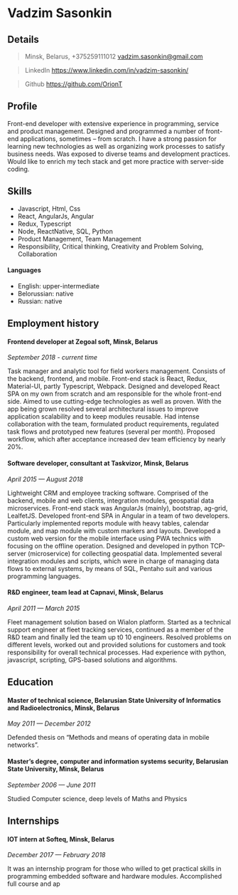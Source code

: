 # Vadzim Sasonkin

## Details

> Minsk, Belarus, +375259111012
> vadzim.sasonkin@gmail.com

> LinkedIn
> https://www.linkedin.com/in/vadzim-sasonkin/

> Github
> https://github.com/OrionT

## Profile

Front-end developer with extensive experience in programming, service and product management. Designed and programmed a number of front-end applications, sometimes – from scratch. I have a strong passion for learning new technologies as well as organizing work processes to satisfy business needs. Was exposed to diverse teams and development practices. Would like to enrich my tech stack and get more practice with server-side coding.

## Skills

- Javascript, Html, Css
- React, AngularJs, Angular
- Redux, Typescript
- Node, ReactNative, SQL, Python
- Product Management, Team Management
- Responsibility, Critical thinking, Creativity and Problem Solving, Collaboration

#### Languages

- English: upper-intermediate
- Belorussian: native
- Russian: native

## Employment history

#### Frontend developer at Zegoal soft, Minsk, Belarus

_September 2018 - current time_

Task manager and analytic tool for field workers management. Consists
of the backend, frontend, and mobile. Front-end stack is React, Redux,
Material-UI, partly Typescript, Webpack.
Designed and developed React SPA on my own from scratch and am
responsible for the whole front-end side. Aimed to use cutting-edge
technologies as well as proven. With the app being grown resolved
several architectural issues to improve application scalability and to keep
modules reusable.
Had intense collaboration with the team, formulated product
requirements, regulated task flows and prototyped new features (several
per month). Proposed workflow, which after acceptance increased dev
team efficiency by nearly 20%.

#### Software developer, consultant at Taskvizor, Minsk, Belarus

_April 2015 — August 2018_

Lightweight CRM and employee tracking software. Comprised of the
backend, mobile and web clients, integration modules, geospatial
data microservices. Front-end stack was AngularJs (mainly), bootstrap,
ag-grid, LealfetJS.
Developed front-end SPA in Angular in a team of two developers.
Particularly implemented reports module with heavy tables, calendar
module, and map module with custom markers and layouts.
Developed a custom web version for the mobile interface using PWA
technics with focusing on the offline operation.
Designed and developed in python TCP-server (microservice) for
collecting geospatial data.
Implemented several integration modules and scripts, which were in
charge of managing data flows to external systems, by means of SQL,
Pentaho suit and various programming languages.

#### R&D engineer, team lead at Capnavi, Minsk, Belarus

_April 2011 — March 2015_

Fleet management solution based on Wialon platform.
Started as a technical support engineer at fleet tracking services,
continued as a member of the R&D team and finally led the team up
t0 10 engineers. Resolved problems on different levels, worked out and
provided solutions for customers and took responsibility for overall
technical processes.
Had experience with python, javascript, scripting, GPS-based solutions
and algorithms.

## Education

#### Master of technical science, Belarusian State University of Informatics and Radioelectronics, Minsk, Belarus

_May 2011 — December 2012_

Defended thesis on “Methods and means of operating data in mobile
networks”.

#### Master’s degree, computer and information systems security, Belarusian State University, Minsk, Belarus

_September 2006 — June 2011_

Studied Computer science, deep levels of Maths and Physics

## Internships

#### IOT intern at Softeq, Minsk, Belarus

_December 2017 — February 2018_

It was an internship program for those who willed to get practical skills in
programming embedded software and hardware modules.
Accomplished full course and ap

